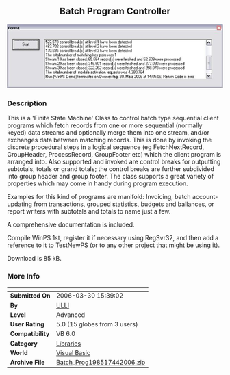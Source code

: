 ﻿<div align="center">

## Batch Program Controller

<img src="PIC200644151921246.JPG">
</div>

### Description

This is a 'Finite State Machine' Class to control batch type sequential client programs which fetch records from one or more sequential (normally keyed) data streams and optionally merge them into one stream, and/or exchanges data between matching records. This is done by invoking the discrete procedural steps in a logical sequence (eg FetchNextRecord, GroupHeader, ProcessRecord, GroupFooter etc) which the client program is arranged into. Also supported and invoked are control breaks for outputting subtotals, totals or grand totals; the control breaks are further subdivided into group header and group footer. The class supports a great variety of properties which may come in handy during program execution.

Examples for this kind of programs are manifold: Invoicing, batch account-updating from transactions, grouped statistics, budgets and ballances, or report writers with subtotals and totals to name just a few.

A comprehensive documentation is included.

Compile WinPS 1st, register it if necessary using RegSvr32, and then add a reference to it to TestNewPS (or to any other project that might be using it).

Download is 85 kB.
 
### More Info
 


<span>             |<span>
---                |---
**Submitted On**   |2006-03-30 15:39:02
**By**             |[ULLI](https://github.com/Planet-Source-Code/PSCIndex/blob/master/ByAuthor/ulli.md)
**Level**          |Advanced
**User Rating**    |5.0 (15 globes from 3 users)
**Compatibility**  |VB 6\.0
**Category**       |[Libraries](https://github.com/Planet-Source-Code/PSCIndex/blob/master/ByCategory/libraries__1-49.md)
**World**          |[Visual Basic](https://github.com/Planet-Source-Code/PSCIndex/blob/master/ByWorld/visual-basic.md)
**Archive File**   |[Batch\_Prog198517442006\.zip](https://github.com/Planet-Source-Code/ulli-batch-program-controller__1-64919/archive/master.zip)








